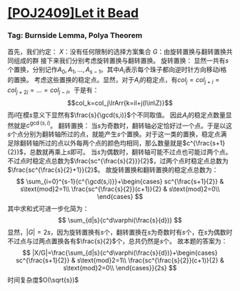# [[POJ2409]Let it Bead](http://poj.org/problem?id=2409)

### $\text{Tag: Burnside Lemma, Polya Theorem}$

首先，我们约定：
$X$：没有任何限制的选择方案集合
$G$：由旋转置换与翻转置换共同组成的群
接下来我们分别考虑旋转置换与翻转置换。
旋转置换：
显然一共有$s$个置换，分别记作$A_0,A_1,...,A_{s-1}$。其中$A_i$表示每个珠子都向逆时针方向移动$i$格的置换。
考虑这些置换的稳定点。显然，对于$A_i$的稳定点，有$col_j=col_{j+i}=col_{j+2i}=...=col_{j-i}$。于是有：
$$col_k=col_j\lrArr{k=il+j(l\in\Z)}$$
而$il$在模$s$意义下显然有$\frac{s}{\gcd(s,i)}$个不同取值。
因此$A_i$的稳定点数量显然就是$c^{\gcd(s,i)}$。
翻转置换：
当$s$为奇数时，翻转轴必定恰好过一个点。于是以这$s$个点分别为翻转轴所过的点，就能产生$s$个置换。对于这一类的置换，稳定点满足除翻转轴所过的点以外每两个点的颜色均相同，那么数量就是$c^{\frac{s+1}{2}}$，总数就再乘上$s$即可。
当$s$为偶数时，翻转轴可能不过点也可能过两个点。不过点时稳定点总数为$\frac{sc^{\frac{s}{2}}}{2}$，过两个点时稳定点总数为$\frac{sc^{\frac{s}{2}+1}}{2}$。
故旋转置换和翻转置换的稳定点总数为：
$$
\sum_{i=0}^{s-1}{c^{\gcd(s,i)}}+\begin{cases}
sc^{\frac{s+1}{2}} & s\text{mod}2=1\\
\frac{sc^{\frac{s}{2}}(c+1)}{2} & s\text{mod}2=0\\
\end{cases}
$$
其中求和式可进一步化简为：
$$
\sum_{d|s}{c^d\varphi(\frac{s}{d})}
$$
显然，$|G|=2s$，因为旋转置换有$s$个，翻转置换在$s$为奇数时有$s$个，在$s$为偶数时不过点与过两点置换各有$\frac{s}{2}$个，总共仍然是$s$个。
故本题的答案为：
$$
|X/G|=\frac{\sum_{d|s}{c^d\varphi(\frac{s}{d})}+\begin{cases}
sc^{\frac{s+1}{2}} & s\text{mod}2=1\\
\frac{sc^{\frac{s}{2}}(c+1)}{2} & s\text{mod}2=0\\
\end{cases}}{2s}
$$
时间复杂度$O(\sqrt{s})$
